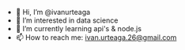 - 👋 Hi, I’m @ivanurteaga
- 👀 I’m interested in data science
- 🌱 I’m currently learning api's & node.js
- 📫 How to reach me: ivan.urteaga.26@gmail.com

<!---
ivanurteaga/ivanurteaga is a ✨ special ✨ repository because its `README.md` (this file) appears on your GitHub profile.
You can click the Preview link to take a look at your changes.
--->
